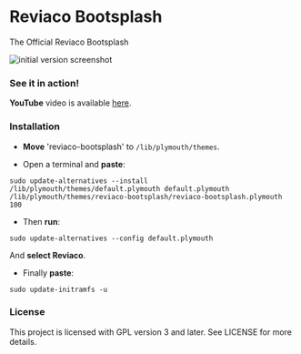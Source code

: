Reviaco Bootsplash
=========
The Official Reviaco Bootsplash

![initial version screenshot](https://github.com/ozonos/ozon-plymouth/blob/master/preview.png)

### See it in action!
**YouTube** video is available [here](http://www.youtube.com/watch?v=RfNinSwSrjE).

### Installation

- **Move** 'reviaco-bootsplash' to `/lib/plymouth/themes`.

- Open a terminal and **paste**:
```
sudo update-alternatives --install /lib/plymouth/themes/default.plymouth default.plymouth /lib/plymouth/themes/reviaco-bootsplash/reviaco-bootsplash.plymouth 100
```

- Then **run**:
 
`sudo update-alternatives --config default.plymouth`

And **select Reviaco**.

- Finally **paste**:

`sudo update-initramfs -u`

### License

This project is licensed with GPL version 3 and later. See LICENSE for more details.
